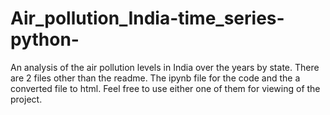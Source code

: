 # Air_pollution_India-time_series-python-
An analysis of the air pollution levels in India over the years by state. 
There are 2 files other than the readme. The ipynb file for the code and the a converted file to html. Feel free to use either one of them for viewing of the project.
